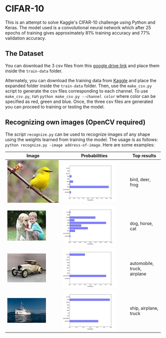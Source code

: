 # CIFAR-10

This is an attempt to solve Kaggle's CIFAR-10 challenge using Python and Keras. The model used is a convolutional neural network which after 25 epochs of training gives approximately 81% training accuracy and 77% validation accuracy.

## The Dataset

You can download the 3 csv files from this [google drive link](https://drive.google.com/open?id=0ByCZreDktfuea3NWSHJHd3FYR2M) and place them inside the `train-data` folder. 

Alternately, you can download the training data from [Kaggle](https://www.kaggle.com/c/cifar-10) and place the expanded folder inside the `train-data` folder. Then, use the `make_csv.py` script to generate the csv files corresponding to each channel. To use `make_csv.py`, run `python make_csv.py --channel color` where color can be specified as red, green and blue. Once, the three csv files are generated you can proceed to training or testing the model. 

## Recognizing own images (OpenCV required)

The script `recognize.py` can be used to recognize images of any shape using the weights learned from training the model. The usage is as follows: `python recognize.py -image address-of-image`. Here are some examples:

| Image                                                        | Probabilities                                          | Top results                |
|--------------------------------------------------------------|--------------------------------------------------------|----------------------------|
|<img src="examples/blue-winged-warbler.jpg">                  |<img src="examples/plot1.png" width="85%" height="50%"> | bird, deer, frog           |
|<img src="examples/boy-and-dog.jpg" width="75%" height="50%"> |<img src="examples/plot2.png" width="85%" height="50%"> | dog, horse, cat            |
|<img src="examples/rolls-royce.jpg" width="75%" height="50%"> |<img src="examples/plot3.png" width="85%" height="50%"> | automobile, truck, airplane|
|<img src="examples/ship.jpg" width="75%" height="50%">        |<img src="examples/plot4.png" width="85%" height="50%"> | ship, airplane, truck      |

